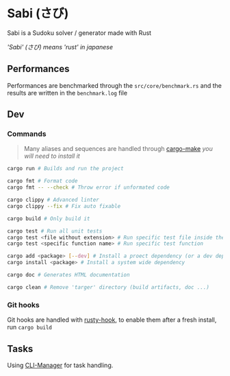 # Sabi (さび)

Sabi is a Sudoku solver / generator made with Rust

_'Sabi' (さび) means 'rust' in japanese_

## Performances

Performances are benchmarked through the `src/core/benchmark.rs` and the results are written in the `benchmark.log` file

## Dev

### Commands

> Many aliases and sequences are handled through [cargo-make](https://crates.io/crates/cargo-make) *you will need to install it*

```sh
cargo run # Builds and run the project

cargo fmt # Format code
cargo fmt -- --check # Throw error if unformated code

cargo clippy # Advanced linter
cargo clippy --fix # Fix auto fixable

cargo build # Only build it

cargo test # Run all unit tests
cargo test <file without extension> # Run specific test file inside the 'tests' folder (don't write it in path)
cargo test <specific function name> # Run specific test function

cargo add <package> [--dev] # Install a proect dependency (or a dev dependency)
cargo install <package> # Install a system wide dependency

cargo doc # Generates HTML documentation

cargo clean # Remove 'targer' directory (build artifacts, doc ...)
```

### Git hooks

Git hooks are handled with [rusty-hook](https://github.com/swellaby/rusty-hook), to enable them after a fresh install, run `cargo build`

## Tasks

Using [CLI-Manager](https://github.com/MikyStar/CLI-Manager) for task handling.

